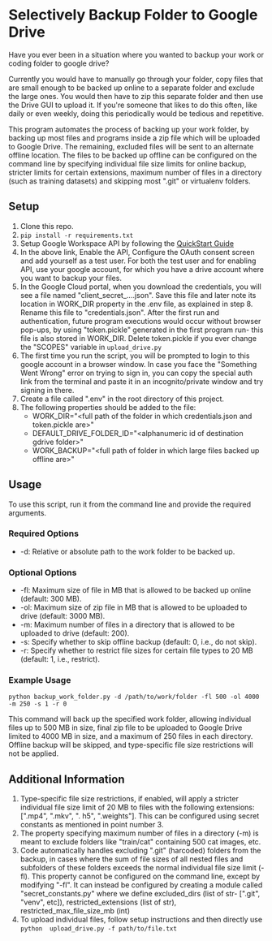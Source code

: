# Selectively Backup Folder to Google Drive

Have you ever been in a situation where you 
wanted to backup your work or coding folder to google drive? 

Currently you would have to manually go through your folder, copy files that are small 
enough to be backed up online to a separate folder and exclude the large ones. You 
would then have to zip this separate folder and then use the Drive GUI to upload it.
If you're someone that likes to do this often, like daily or even weekly, doing this 
periodically would be tedious and repetitive.

This program automates the process of backing up your work folder, by 
backing up most files and programs inside a zip file which will be uploaded to Google 
Drive. The remaining, excluded files will be sent to an alternate offline location. The files to be backed up offline can be configured on 
the command line by specifying individual file size limits for online backup, stricter 
limits for certain extensions, maximum number of files in a directory (such as 
training datasets) and skipping 
most ".git" or virtualenv folders. 

## Setup

1. Clone this repo.
2. `pip install -r requirements.txt`
3. Setup Google Workspace API by following the [QuickStart Guide](https://developers.google.com/drive/api/quickstart/python) 
4. In the above link, Enable the API, Configure the OAuth consent screen and add 
   yourself as a test user. For both the test user and for enabling API, use your 
   google account, for which you have a drive account where you want to backup your files.
5. In the Google Cloud portal, when you download the credentials, you will see a file 
   named "client_secret_....json". Save this file and later note its location in 
   WORK_DIR property in the .env file, as explained in step 8. Rename this file to "credentials.json". After the first run 
   and authentication, future program executions would occur without browser pop-ups, 
   by using "token.pickle" generated in the first program run- this file is also 
   stored in WORK_DIR. Delete token.pickle if you ever change the "SCOPES" variable in 
   `upload_drive.py` 
6. The first time you run the script, you will be prompted to login to this google 
   account in a browser window. In case you face the "Something Went Wrong" error 
   on trying to sign in, you can copy the special auth link from the terminal and 
   paste it in an incognito/private window and try signing in there.
7. Create a file called ".env" in the root directory of this project.
8. The following properties should be added to the file:
   * WORK_DIR="\<full path of the folder in which credentials.json and token.pickle are>"
   * DEFAULT_DRIVE_FOLDER_ID="\<alphanumeric id of destination gdrive folder>"
   * WORK_BACKUP="\<full path of folder in which large files backed up offline are>"

## Usage

To use this script, run it from the command line and provide the required arguments.

### Required Options

* -d: Relative or absolute path to the work folder to be backed up.

### Optional Options

* -fl: Maximum size of file in MB that is allowed to be backed up online (default: 300 
  MB).
* -ol: Maximum size of zip file in MB that is allowed to be uploaded to drive (default: 
3000 MB).
* -m: Maximum number of files in a directory that is allowed to be uploaded to drive 
(default: 200).
* -s: Specify whether to skip offline backup (default: 0, i.e., do not skip).
* -r: Specify whether to restrict file sizes for certain file types to 20 MB (default: 1,
i.e., restrict).

### Example Usage

`python backup_work_folder.py -d /path/to/work/folder -fl 500 -ol 4000 -m 250 -s 1 -r 0
`

This command will back up the specified work folder, allowing individual files up to 500 
MB in 
size, final zip file to be uploaded to Google Drive limited to 4000 MB in size, and a 
maximum of 250 
files in 
each 
directory. 
Offline backup will be skipped, and type-specific file size restrictions will not be 
applied.

## Additional Information
1. Type-specific file size restrictions, if enabled, will apply a stricter individual 
   file size limit of 20 MB to files with the following extensions: [".mp4", ".mkv", ".
   h5", ".weights"]. This can be configured using secret constants as mentioned in 
   point number 3.
2. The property specifying maximum number of files in a directory (-m) is meant to 
   exclude 
   folders like "train/cat" containing 500 cat images, etc.
3. Code automatically handles excluding ".git" (harcoded) folders from the 
   backup, in 
   cases where the sum of file sizes of all nested files and subfolders of these 
   folders exceeds the normal individual file size limit (-fl). This property cannot 
   be configured on the command line, except by modifying "-fl". It can instead be 
   configured by creating a module called "secret_constants.py" where we define 
   excluded_dirs (list of str- [".git", "venv", etc]), restricted_extensions (list of 
   str), 
   restricted_max_file_size_mb (int)
4. To upload individual files, follow setup instructions and then directly use `python 
upload_drive.py -f path/to/file.txt`
